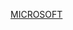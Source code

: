 <!-- <b>List:</b> <br>

Amazon <br>
almac <br>
walmart <br>
microsoft <br>
google <br>
flipkart <br>
goldmansach <br>
apple <br>
netflix <br>
oracle <br>
Hp <br>
dell <br>
oneplus <br>
cred <br>
upgrad <br>
boat <br>
makemytrip <br>
<i>upstocks</i> <br>
<i>urban company</i> <br>
<i>daily hunt</i> <br>
<i>hacker earth</i> <br>
<i>meesho</i> <br>
mindtickle <br>
yahoo <br>
swiggy <br>
redhat <br>
<i>droom</i> <br>

blackbuck <br>
digit <br>
vedantu <br>

removed: <br>
codechef <br>
congnizant <br>
 -->



<a href="microsoft.md">MICROSOFT</a>
